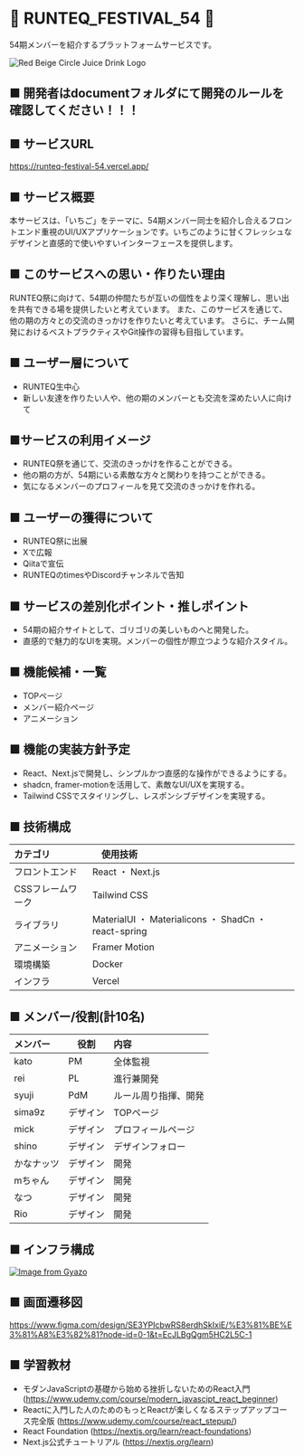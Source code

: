 # 🍓 RUNTEQ_FESTIVAL_54 🍓
54期メンバーを紹介するプラットフォームサービスです。

![Red Beige Circle Juice Drink Logo](https://github.com/user-attachments/assets/9359f6df-e04c-4595-b046-0091feacd180)

## ■ 開発者はdocumentフォルダにて開発のルールを確認してください！！！

## ■ サービスURL
https://runteq-festival-54.vercel.app/

## ■ サービス概要
本サービスは、「いちご」をテーマに、54期メンバー同士を紹介し合えるフロントエンド重視のUI/UXアプリケーションです。いちごのように甘くフレッシュなデザインと直感的で使いやすいインターフェースを提供します。

## ■ このサービスへの思い・作りたい理由
RUNTEQ祭に向けて、54期の仲間たちが互いの個性をより深く理解し、思い出を共有できる場を提供したいと考えています。
また、このサービスを通じて、他の期の方々との交流のきっかけを作りたいと考えています。
さらに、チーム開発におけるベストプラクティスやGit操作の習得も目指しています。

## ■ ユーザー層について
- RUNTEQ生中心
- 新しい友達を作りたい人や、他の期のメンバーとも交流を深めたい人に向けて

## ■サービスの利用イメージ
- RUNTEQ祭を通じて、交流のきっかけを作ることができる。
- 他の期の方が、54期にいる素敵な方々と関わりを持つことができる。
- 気になるメンバーのプロフィールを見て交流のきっかけを作れる。

## ■ ユーザーの獲得について
- RUNTEQ祭に出展
- Xで広報
- Qiitaで宣伝
- RUNTEQのtimesやDiscordチャンネルで告知

## ■ サービスの差別化ポイント・推しポイント
- 54期の紹介サイトとして、ゴリゴリの美しいものへと開発した。
- 直感的で魅力的なUIを実現。メンバーの個性が際立つような紹介スタイル。

## ■ 機能候補・一覧
- TOPページ
- メンバー紹介ページ
- アニメーション

## ■ 機能の実装方針予定
- React、Next.jsで開発し、シンプルかつ直感的な操作ができるようにする。
- shadcn, framer-motionを活用して、素敵なUI/UXを実現する。
- Tailwind CSSでスタイリングし、レスポンシブデザインを実現する。

## ■ 技術構成
| カテゴリ |　使用技術　|
|:-------|:-------|
|フロントエンド|React ・ Next.js|
|CSSフレームワーク|Tailwind CSS|
|ライブラリ|MaterialUI ・ Materialicons ・ ShadCn ・ react-spring|
|アニメーション|Framer Motion|
|環境構築|Docker|
|インフラ|Vercel|

## ■ メンバー/役割(計10名)
| メンバー |　役割　| 内容 |
|:-------|:-------|:-------|
|kato|PM|全体監視|
|rei|PL|進行兼開発|
|syuji|PdM|ルール周り指揮、開発|
|sima9z|デザイン|TOPページ|
|mick|デザイン|プロフィールページ|
|shino|デザイン|デザインフォロー|
|かなナッツ|デザイン|開発|
|mちゃん|デザイン|開発|
|なつ|デザイン|開発|
|Rio|デザイン|開発|

## ■ インフラ構成

[![Image from Gyazo](https://i.gyazo.com/873b5c76f30b0d5069500b17ce71632c.png)](https://gyazo.com/873b5c76f30b0d5069500b17ce71632c)

## ■ 画面遷移図
https://www.figma.com/design/SE3YPIcbwRS8erdhSkIxiE/%E3%81%BE%E3%81%A8%E3%82%81?node-id=0-1&t=EcJLBgQgm5HC2L5C-1

## ■ 学習教材
- モダンJavaScriptの基礎から始める挫折しないためのReact入門
(https://www.udemy.com/course/modern_javascipt_react_beginner)
- Reactに入門した人のためのもっとReactが楽しくなるステップアップコース完全版
(https://www.udemy.com/course/react_stepup/)
- React Foundation
(https://nextjs.org/learn/react-foundations)
- Next.js公式チュートリアル
(https://nextjs.org/learn)
